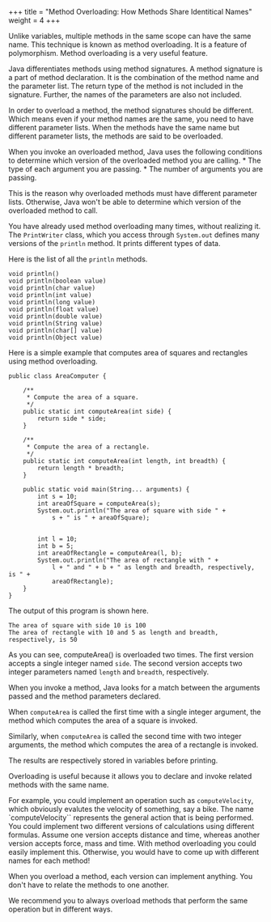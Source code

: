 +++
title = "Method Overloading: How Methods Share Identitical Names"
weight = 4
+++

Unlike variables, multiple methods in the same scope can have the same
name. This technique is known as method overloading. It is a feature of
polymorphism. Method overloading is a very useful feature.

Java differentiates methods using method signatures. A method signature is a part
of method declaration. It is the combination of the method name and the parameter
list. The return type of the method is not included in the signature.
Further, the names of the parameters are also not included.

In order to overload a method, the method signatures should be different. Which
means even if your method names are the same, you need to have different parameter
lists. When the methods have the same name but different parameter lists,
the methods are said to be overloaded.

When you invoke an overloaded method, Java uses the following conditions to
determine which version of the overloaded method you are calling.
    * The type of each argument you are passing.
    * The number of arguments you are passing.

This is the reason why overloaded methods must have different parameter lists.
Otherwise, Java won't be able to determine which version of the overloaded
method to call.

You have already used method overloading many times, without realizing it.
The `PrintWriter` class, which you access through `System.out` defines many
versions of the `println` method. It prints different types of data.

Here is the list of all the `println` methods.

```
void println()
void println(boolean value)
void println(char value)
void println(int value)
void println(long value)
void println(float value)
void println(double value)
void println(String value)
void println(char[] value)
void println(Object value)
```

Here is a simple example that computes area of squares and rectangles using
method overloading.

```
public class AreaComputer {

    /**
     * Compute the area of a square.
     */
    public static int computeArea(int side) {
        return side * side;
    }
    
    /**
     * Compute the area of a rectangle.
     */
    public static int computeArea(int length, int breadth) {
        return length * breadth;
    }
    
    public static void main(String... arguments) {
        int s = 10;
        int areaOfSquare = computeArea(s);
        System.out.println("The area of square with side " +
            s + " is " + areaOfSquare);
        
        
        int l = 10;
        int b = 5;
        int areaOfRectangle = computeArea(l, b);
        System.out.println("The area of rectangle with " +
            l + " and " + b + " as length and breadth, respectively, is " +
            areaOfRectangle);
    }
}
```

The output of this program is shown here.

```
The area of square with side 10 is 100
The area of rectangle with 10 and 5 as length and breadth, respectively, is 50
```

As you can see, computeArea() is overloaded two times. The first version accepts
a single integer named `side`. The second version accepts two integer parameters
named `length` and `breadth`, respectively.

When you invoke a method, Java looks for a match between the arguments passed
and the method parameters declared.

When `computeArea` is called the first time with a single integer argument,
the method which computes the area of a square is invoked.

Similarly, when `computeArea` is called the second time with two integer
arguments, the method which computes the area of a rectangle is invoked.

The results are respectively stored in variables before printing.

Overloading is useful because it allows you to declare and invoke related methods
with the same name.

For example, you could implement an operation such as `computeVelocity`, which
obviously evalutes the velocity of something, say a bike. The name `computeVelocity``
represents the general action that is being performed. You could implement
two different versions of calculations using different formulas. Assume
one version accepts distance and time, whereas another version accepts force,
mass and time. With method overloading you could easily implement this. Otherwise,
you would have to come up with different names for each method!

When you overload a method, each version can implement anything. You don't
have to relate the methods to one another. 

We recommend you to always overload methods that perform the same operation but
in different ways.
